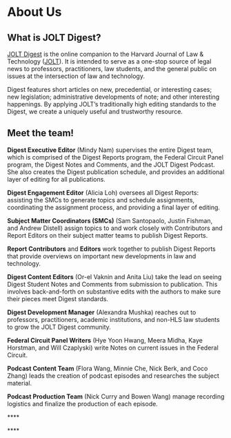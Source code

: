 # About Us

## What is JOLT Digest?

[JOLT Digest](http://jolt.law.harvard.edu/digest) is the online companion to the Harvard Journal of Law & Technology \([JOLT](http://jolt.law.harvard.edu/)\). It is intended to serve as a one-stop source of legal news to professors, practitioners, law students, and the general public on issues at the intersection of law and technology.

Digest features short articles on new, precedential, or interesting cases; new legislation; administrative developments of note; and other interesting happenings. By applying JOLT’s traditionally high editing standards to the Digest, we create a uniquely useful and trustworthy resource.

## Meet the team!

**Digest Executive Editor** \(Mindy Nam\) supervises the entire Digest team, which is comprised of the Digest Reports program, the Federal Circuit Panel program, the Digest Notes and Comments, and the JOLT Digest Podcast. She also creates the Digest publication schedule, and provides an additional layer of editing for all publications.

**Digest Engagement Editor** \(Alicia Loh\) oversees all Digest Reports: assisting the SMCs to generate topics and schedule assignments, coordinating the assignment process, and providing a final layer of editing.

**Subject Matter Coordinators \(SMCs\)** \(Sam Santopaolo, Justin Fishman, and Andrew Distell\) assign topics to and work closely with Contributors and Report Editors on their subject matter teams to publish Digest Reports. 

**Report Contributors** and **Editors** work together to publish Digest Reports that provide overviews on important new developments in law and technology. 

**Digest Content Editors** \(Or-el Vaknin and Anita Liu\) take the lead on seeing Digest Student Notes and Comments from submission to publication. This involves back-and-forth on substantive edits with the authors to make sure their pieces meet Digest standards.

**Digest Development Manager** \(Alexandra Mushka\) reaches out to professors, practitioners, academic institutions, and non-HLS law students to grow the JOLT Digest community. 

**Federal Circuit Panel Writers** \(Hye Yoon Hwang, Meera Midha, Kaye Horstman, and Will Czaplyski\) write Notes on current issues in the Federal Circuit. 

**Podcast Content Team** \(Flora Wang, Minnie Che, Nick Berk, and Coco Zhang\) leads the creation of podcast episodes and researches the subject material. 

**Podcast Production Team** \(Nick Curry and Bowen Wang\) manage recording logistics and finalize the production of each episode. 

\*\*\*\*

\*\*\*\*


